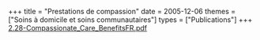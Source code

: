 +++
title = "Prestations de compassion"
date = 2005-12-06
themes = ["Soins à domicile et soins communautaires"]
types = ["Publications"]
+++
[2.28-Compassionate_Care_BenefitsFR.pdf](/files/2.28-Compassionate_Care_BenefitsFR.pdf)
